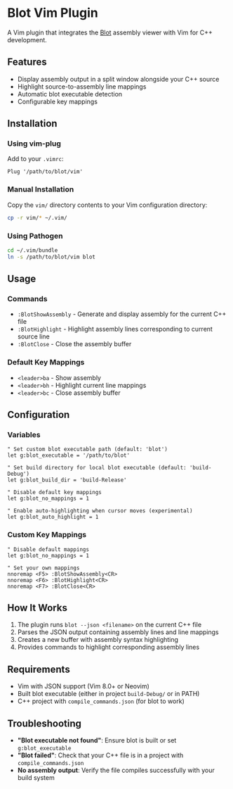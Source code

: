 # Blot Vim Plugin

A Vim plugin that integrates the [Blot](https://github.com/joaotavora/blot) assembly viewer with Vim for C++ development.

## Features

- Display assembly output in a split window alongside your C++ source
- Highlight source-to-assembly line mappings
- Automatic blot executable detection
- Configurable key mappings

## Installation

### Using vim-plug

Add to your `.vimrc`:

```vim
Plug '/path/to/blot/vim'
```

### Manual Installation

Copy the `vim/` directory contents to your Vim configuration directory:

```bash
cp -r vim/* ~/.vim/
```

### Using Pathogen

```bash
cd ~/.vim/bundle
ln -s /path/to/blot/vim blot
```

## Usage

### Commands

- `:BlotShowAssembly` - Generate and display assembly for the current C++ file
- `:BlotHighlight` - Highlight assembly lines corresponding to current source line
- `:BlotClose` - Close the assembly buffer

### Default Key Mappings

- `<leader>ba` - Show assembly
- `<leader>bh` - Highlight current line mappings
- `<leader>bc` - Close assembly buffer

## Configuration

### Variables

```vim
" Set custom blot executable path (default: 'blot')
let g:blot_executable = '/path/to/blot'

" Set build directory for local blot executable (default: 'build-Debug')
let g:blot_build_dir = 'build-Release'

" Disable default key mappings
let g:blot_no_mappings = 1

" Enable auto-highlighting when cursor moves (experimental)
let g:blot_auto_highlight = 1
```

### Custom Key Mappings

```vim
" Disable default mappings
let g:blot_no_mappings = 1

" Set your own mappings
nnoremap <F5> :BlotShowAssembly<CR>
nnoremap <F6> :BlotHighlight<CR>
nnoremap <F7> :BlotClose<CR>
```

## How It Works

1. The plugin runs `blot --json <filename>` on the current C++ file
2. Parses the JSON output containing assembly lines and line mappings
3. Creates a new buffer with assembly syntax highlighting
4. Provides commands to highlight corresponding assembly lines

## Requirements

- Vim with JSON support (Vim 8.0+ or Neovim)
- Built blot executable (either in project `build-Debug/` or in PATH)
- C++ project with `compile_commands.json` (for blot to work)

## Troubleshooting

- **"Blot executable not found"**: Ensure blot is built or set `g:blot_executable`
- **"Blot failed"**: Check that your C++ file is in a project with `compile_commands.json`
- **No assembly output**: Verify the file compiles successfully with your build system